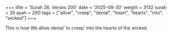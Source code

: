 +++
title = 'Surah 26, Verses 200'
date = '2025-08-30'
weight = 3132
surah = 26
ayah = 200
tags = ["allow", "creep", "denial", "heart", "hearts", "into", "wicked"]
+++

This is how We allow denial ˹to creep˺ into the hearts of the wicked.